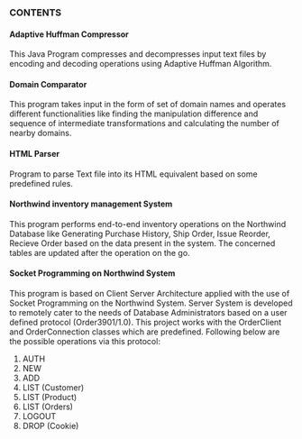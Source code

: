 ### CONTENTS

#### Adaptive Huffman Compressor

This Java Program compresses and decompresses input text files by encoding and decoding operations using Adaptive Huffman Algorithm.

#### Domain Comparator

This program takes input in the form of set of domain names and operates different functionalities like finding the manipulation difference and sequence of intermediate transformations and calculating the number of nearby domains.

#### HTML Parser

Program to parse Text file into its HTML equivalent based on some predefined rules.

#### Northwind inventory management System

This program performs end-to-end inventory operations on the Northwind Database like Generating Purchase History, Ship Order, Issue Reorder, Recieve Order based on the data present in the system. The concerned tables are updated after the operation on the go.

#### Socket Programming on Northwind System

This program is based on Client Server Architecture applied with the use of Socket Programming on the Northwind System. Server System is developed to remotely cater to the needs of Database Administrators based on a user defined protocol (Order3901/1.0). This project works with the OrderClient and OrderConnection classes which are predefined. Following below are the possible operations via this protocol:

1. AUTH
2. NEW
3. ADD
4. LIST (Customer)
5. LIST (Product)
6. LIST (Orders)
7. LOGOUT
8. DROP (Cookie)


